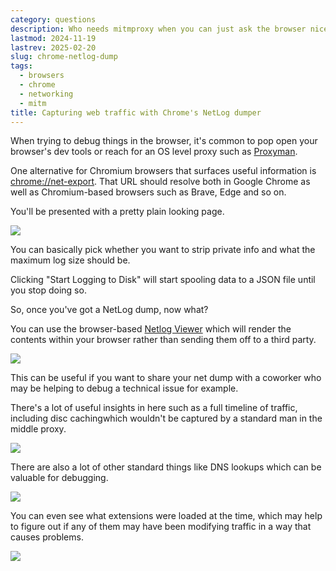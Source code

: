 ```yaml
---
category: questions
description: Who needs mitmproxy when you can just ask the browser nicely
lastmod: 2024-11-19
lastrev: 2025-02-20
slug: chrome-netlog-dump
tags:
  - browsers
  - chrome
  - networking
  - mitm
title: Capturing web traffic with Chrome's NetLog dumper
---
```

When trying to debug things in the browser, it's common to pop open your browser's dev tools or reach for an OS level proxy such as [Proxyman](https://proxyman.io/).

One alternative for Chromium browsers that surfaces useful information is [chrome://net-export](chrome://net-export). That URL should resolve both in Google Chrome as well as Chromium-based browsers such as Brave, Edge and so on.

You'll be presented with a pretty plain looking page.

![](https://cdn.utf9k.net/questions/chrome-netlog-dump/start-capture.png)

You can basically pick whether you want to strip private info and what the maximum log size should be.

Clicking "Start Logging to Disk" will start spooling data to a JSON file until you stop doing so.

So, once you've got a NetLog dump, now what?

You can use the browser-based [Netlog Viewer](https://netlog-viewer.appspot.com/#import) which will render the contents within your browser rather than sending them off to a third party.

![](https://cdn.utf9k.net/questions/chrome-netlog-dump/loaded.png)

This can be useful if you want to share your net dump with a coworker who may be helping to debug a technical issue for example.

There's a lot of useful insights in here such as a full timeline of traffic, including disc cachingwhich wouldn't be captured by a standard man in the middle proxy.

![](https://cdn.utf9k.net/questions/chrome-netlog-dump/blog.png)

There are also a lot of other standard things like DNS lookups which can be valuable for debugging.

![](https://cdn.utf9k.net/questions/chrome-netlog-dump/dns.png)

You can even see what extensions were loaded at the time, which may help to figure out if any of them may have been modifying traffic in a way that causes problems.

![](https://cdn.utf9k.net/questions/chrome-netlog-dump/extensions.png)